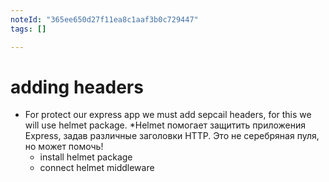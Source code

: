 ```yaml
---
noteId: "365ee650d27f11ea8c1aaf3b0c729447"
tags: []

---
```


# adding headers
* For protect our express app we must add sepcail headers, for this we will use helmet package.
    *Helmet помогает защитить приложения Express, задав различные заголовки HTTP. Это не серебряная пуля, но может помочь!
    * install helmet package
    * connect helmet middleware
